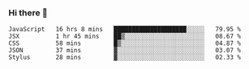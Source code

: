 ### Hi there 👋

<!--
**zilton7/zilton7** is a ✨ _special_ ✨ repository because its `README.md` (this file) appears on your GitHub profile.

Here are some ideas to get you started:

- 🔭 I’m currently working on ...
- 🌱 I’m currently learning ...
- 👯 I’m looking to collaborate on ...
- 🤔 I’m looking for help with ...
- 💬 Ask me about ...
- 📫 How to reach me: ...
- 😄 Pronouns: ...
- ⚡ Fun fact: ...
-->

<!--START_SECTION:waka-->
```text
JavaScript   16 hrs 8 mins   ████████████████████░░░░░   79.95 % 
JSX          1 hr 45 mins    ██▒░░░░░░░░░░░░░░░░░░░░░░   08.67 % 
CSS          58 mins         █▒░░░░░░░░░░░░░░░░░░░░░░░   04.87 % 
JSON         37 mins         ▓░░░░░░░░░░░░░░░░░░░░░░░░   03.07 % 
Stylus       28 mins         ▓░░░░░░░░░░░░░░░░░░░░░░░░   02.33 % 
```
<!--END_SECTION:waka-->
